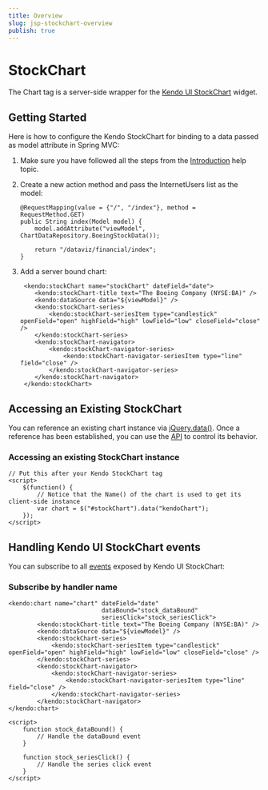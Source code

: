 ```yaml
---
title: Overview
slug: jsp-stockchart-overview
publish: true
---
```


# StockChart

The Chart tag is a server-side wrapper for the [Kendo UI StockChart](http://docs.kendoui.com/api/dataviz/stock-chart) widget.

## Getting Started

Here is how to configure the Kendo StockChart for binding to a data passed as model attribute in Spring MVC:

1.  Make sure you have followed all the steps from the [Introduction](http://docs.kendoui.com/getting-started/using-kendo-with/jsp/introduction) help topic.

2.  Create a new action method and pass the InternetUsers list as the model:

    	@RequestMapping(value = {"/", "/index"}, method = RequestMethod.GET)
	    public String index(Model model) {
	        model.addAttribute("viewModel", ChartDataRepository.BoeingStockData());
	     
	        return "/dataviz/financial/index";
	    }

4.  Add a server bound chart:

         <kendo:stockChart name="stockChart" dateField="date">
         	<kendo:stockChart-title text="The Boeing Company (NYSE:BA)" />
			<kendo:dataSource data="${viewModel}" />
            <kendo:stockChart-series>
            	<kendo:stockChart-seriesItem type="candlestick" openField="open" highField="high" lowField="low" closeField="close" />
            </kendo:stockChart-series>
            <kendo:stockChart-navigator>
            	<kendo:stockChart-navigator-series>
            		<kendo:stockChart-navigator-seriesItem type="line" field="close" />
            	</kendo:stockChart-navigator-series>
            </kendo:stockChart-navigator>
         </kendo:stockChart>

## Accessing an Existing StockChart

You can reference an existing chart instance via [jQuery.data()](http://api.jquery.com/jQuery.data/).
Once a reference has been established, you can use the [API](http://docs.kendoui.com/api/dataviz/stock-chart#methods) to control its behavior.

### Accessing an existing StockChart instance

    // Put this after your Kendo StockChart tag
    <script>
        $(function() {
            // Notice that the Name() of the chart is used to get its client-side instance
            var chart = $("#stockChart").data("kendoChart");
        });
    </script>

## Handling Kendo UI StockChart events

You can subscribe to all [events](http://docs.kendoui.com/api/dataviz/stock-chart#events) exposed by Kendo UI StockChart:


### Subscribe by handler name

	<kendo:chart name="chart" dateField="date"
							  dataBound="stock_dataBound"
							  seriesClick="stock_seriesClick">
         	<kendo:stockChart-title text="The Boeing Company (NYSE:BA)" />
			<kendo:dataSource data="${viewModel}" />
            <kendo:stockChart-series>
            	<kendo:stockChart-seriesItem type="candlestick" openField="open" highField="high" lowField="low" closeField="close" />
            </kendo:stockChart-series>
            <kendo:stockChart-navigator>
            	<kendo:stockChart-navigator-series>
            		<kendo:stockChart-navigator-seriesItem type="line" field="close" />
            	</kendo:stockChart-navigator-series>
            </kendo:stockChart-navigator>
	</kendo:chart>

    <script>
        function stock_dataBound() {
            // Handle the dataBound event
        }
	    
        function stock_seriesClick() {
            // Handle the series click event
        }
    </script>

